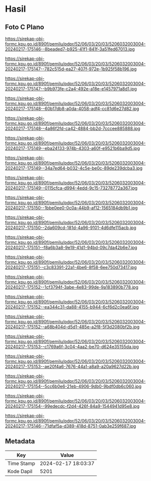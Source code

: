 # Hasil

## Foto C Plano

https://sirekap-obj-formc.kpu.go.id/890f/pemilu/pdpr/52/06/03/20/03/5206032003004-20240217-175146--8beaded7-b925-41f1-841f-3a51fed67013.jpg

https://sirekap-obj-formc.kpu.go.id/890f/pemilu/pdpr/52/06/03/20/03/5206032003004-20240217-175147--782c515d-ea27-407f-972e-1b925f58b196.jpg

https://sirekap-obj-formc.kpu.go.id/890f/pemilu/pdpr/52/06/03/20/03/5206032003004-20240217-175147--b9b973fe-c2a4-492e-a18e-e1457971a8d1.jpg

https://sirekap-obj-formc.kpu.go.id/890f/pemilu/pdpr/52/06/03/20/03/5206032003004-20240217-175148--60b17db8-a0da-4058-adf4-cc81d6e27d82.jpg

https://sirekap-obj-formc.kpu.go.id/890f/pemilu/pdpr/52/06/03/20/03/5206032003004-20240217-175148--4a86f2fd-ca42-4884-bb2d-7cccee885888.jpg

https://sirekap-obj-formc.kpu.go.id/890f/pemilu/pdpr/52/06/03/20/03/5206032003004-20240217-175149--eba24133-974b-4303-a60f-e9521b6ba9d5.jpg

https://sirekap-obj-formc.kpu.go.id/890f/pemilu/pdpr/52/06/03/20/03/5206032003004-20240217-175149--34a7ed64-b032-4c5e-be0c-89de239dcba3.jpg

https://sirekap-obj-formc.kpu.go.id/890f/pemilu/pdpr/52/06/03/20/03/5206032003004-20240217-175149--0115cfca-d994-4edd-9c15-73278772a367.jpg

https://sirekap-obj-formc.kpu.go.id/890f/pemilu/pdpr/52/06/03/20/03/5206032003004-20240217-175150--1bbe0ee0-0c0a-44b9-af12-1565184db9b1.jpg

https://sirekap-obj-formc.kpu.go.id/890f/pemilu/pdpr/52/06/03/20/03/5206032003004-20240217-175150--2da609cd-181d-4a96-9101-4d6dfe115acb.jpg

https://sirekap-obj-formc.kpu.go.id/890f/pemilu/pdpr/52/06/03/20/03/5206032003004-20240217-175151--f8a6b3a8-9e19-41d1-94bd-09c7da42b6e7.jpg

https://sirekap-obj-formc.kpu.go.id/890f/pemilu/pdpr/52/06/03/20/03/5206032003004-20240217-175151--c3c83391-22a1-4be6-8f58-6ee750d73417.jpg

https://sirekap-obj-formc.kpu.go.id/890f/pemilu/pdpr/52/06/03/20/03/5206032003004-20240217-175152--1cf3794f-3abe-4e83-99de-9a183890b778.jpg

https://sirekap-obj-formc.kpu.go.id/890f/pemilu/pdpr/52/06/03/20/03/5206032003004-20240217-175152--ea344c31-da88-4155-b944-6cf6d2c0ea6f.jpg

https://sirekap-obj-formc.kpu.go.id/890f/pemilu/pdpr/52/06/03/20/03/5206032003004-20240217-175152--a68b404d-d5d1-485e-a2f8-5f3d2080bf2b.jpg

https://sirekap-obj-formc.kpu.go.id/890f/pemilu/pdpr/52/06/03/20/03/5206032003004-20240217-175153--c1769a6f-3c04-4aa2-be70-d624e35155da.jpg

https://sirekap-obj-formc.kpu.go.id/890f/pemilu/pdpr/52/06/03/20/03/5206032003004-20240217-175153--ae20f4a6-7676-44a1-a8a9-a20a9627d22b.jpg

https://sirekap-obj-formc.kpu.go.id/890f/pemilu/pdpr/52/06/03/20/03/5206032003004-20240217-175154--5cc6b0e6-21eb-4906-9db0-9bdf0db6c060.jpg

https://sirekap-obj-formc.kpu.go.id/890f/pemilu/pdpr/52/06/03/20/03/5206032003004-20240217-175154--99edecdc-f2d4-426f-84a9-1544941d95e8.jpg

https://sirekap-obj-formc.kpu.go.id/890f/pemilu/pdpr/52/06/03/20/03/5206032003004-20240217-175146--71dfaf5a-d389-418d-8751-0ab3e259f687.jpg


## Metadata

| Key        | Value               |
| ---------- | ------------------- |
| Time Stamp | 2024-02-17 18:03:37 |
| Kode Dapil | 5201                |




